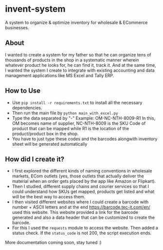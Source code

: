 # invent-system
A system to organize &amp; optimize inventory for wholesale &amp; ECommerce businesses.

## About 
I wanted to create a system for my father so that he can organize tens of thousands of products in the shop in a systematic manner wherein whatever product he looks for, he can find it, track it. And at the same time, I wanted the system I create to integrate with existing accounting and data management applications like MS Excel and Tally ERP.

## How to Use
- Use `pip install -r requirements.txt` to install all the necessary dependencies.
- Then run the main file by `python main_with_excel.py`
- Type the data separated by "-"
Example: OM-NC-NTH-8009-R1
In this, OM becomes name of supplier, NC-NTH-8009 is the SKU Code of product that can be mapped while R1 is the location of the product/product box in the shop.
- You have to just type these codes and the barcodes alongwith inventory sheet will be generated automatically 

## How did I create it?
- I first explored the different kinds of naming conventions in wholesale markets, ECom outlets (yes, those outlets that actually deliver the material when an order gets placed by the app like Amazon or Flipkart). 
- Then I studied, different supply chains and courier services so that I could understand how SKUs get mapped, products get listed and what will be the best way to access them.
- I then visited different websites where I could create a barcode with number + ASCII letters and at the end <link>https://barcode.tec-it.com/en/</link> used this website. This website provided a link for the barcode generated and also a data header that can be customized to create the barcode. 
- For this I used the `requests` module to access the website. Then added a status check. If the `status_code` is not 200, the script execution ends.

More documentation coming soon, stay tuned :)
